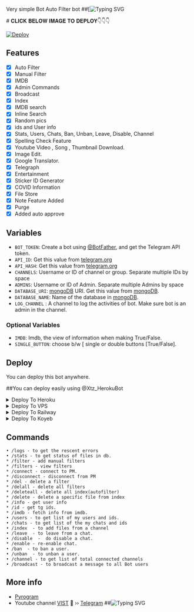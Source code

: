 
Very simple Bot Auto Filter bot
##[![Typing SVG](https://readme-typing-svg.herokuapp.com/?lines=welcome+To+TTAM-Bot!;created+by+ASHBIN+P+AJEESH!;A+simple+autofilter+Bot!;Auto+filter+with+double+button!;start+message+with+pic!;and+all+futures!)
</p>
# 𝐂𝐋𝐈𝐂𝐊 𝐁𝐄𝐋𝐎𝐖 𝐈𝐌𝐀𝐆𝐄 𝐓𝐎 𝐃𝐄𝐏𝐋𝐎𝐘👇👇👇




[![Deploy](https://telegra.ph/file/fe832ff14013243caa381.jpg)](https://telegram.dog/XTZ_HerokuBot?start=VEVDSFRPQU1ZVC9UVEFNLS0tTUJPVCBtYWlu)

## Features

- [x] Auto Filter
- [x] Manual Filter
- [x] IMDB
- [x] Admin Commands
- [x] Broadcast
- [x] Index
- [x] IMDB search
- [x] Inline Search
- [x] Random pics
- [x] ids and User info 
- [x] Stats, Users, Chats, Ban, Unban, Leave, Disable, Channel
- [x] Spelling Check Feature
- [x] Youtube Video , Song , Thumbnail Download.
- [x] Image Edit.
- [x] Google Translator.
- [x] Telegraph
- [x] Entertainment
- [x] Sticker ID Generator
- [x] COVID Information
- [x] File Store
- [x] Note Feature Added
- [x] Purge
- [x] Added auto approve
## Variables

* `BOT_TOKEN`: Create a bot using [@BotFather](https://telegram.dog/BotFather), and get the Telegram API token.
* `API_ID`: Get this value from [telegram.org](https://my.telegram.org/apps)
* `API_HASH`: Get this value from [telegram.org](https://my.telegram.org/apps)
* `CHANNELS`: Username or ID of channel or group. Separate multiple IDs by space
* `ADMINS`: Username or ID of Admin. Separate multiple Admins by space
* `DATABASE_URI`: [mongoDB](https://www.mongodb.com) URI. Get this value from [mongoDB](https://www.mongodb.com).
* `DATABASE_NAME`: Name of the database in [mongoDB](https://www.mongodb.com). 
* `LOG_CHANNEL` : A channel to log the activities of bot. Make sure bot is an admin in the channel.
### Optional Variables
* `IMDB`: Imdb, the view of information when making True/False.
* `SINGLE_BUTTON`: choose b/w [
single or double buttons [True/False].



## Deploy
You can deploy this bot anywhere.

##You can deploy easily using @Xtz_HerokuBot

<details><summary>Deploy To Heroku</summary>
<p>
<br>
<a href="https://telegram.dog/XTZ_HerokuBot?start=VEVDSFRPQU1ZVC9UVEFNLS0tTUJPVCBtYWlu">
  <img src="https://www.herokucdn.com/deploy/button.svg" alt="Deploy">
</a>
</p>
</details>

<details><summary>Deploy To VPS</summary>
<p>
<pre>
git clone https://github.com/TECHTOAMYT/TTAM---MBOT
# Install Packages
pip3 install -r requirements.txt
Edit info.py with variables as given below then run bot
python3 bot.py
</pre>
</p>
</details>

<details><summary>Deploy To Railway</summary>

<p>

<br>

<a href="https://railway.app/template/0WjlPg?referralCode=ab1RDo">

  <img src="https://railway.app/button.svg" alt="Deploy">

</a>

</p>

</details>


 
 <details><summary>Deploy To Koyeb</summary>

<p>

<br>

<a>

[![Deploy to Koyeb](https://www.koyeb.com/static/images/deploy/button.svg)](https://app.koyeb.com/deploy?type=git&repository=github.com/TECHTOAMYT/TTAM---MBOT&branch=main&name=ttamtgbotn)

</a>

</p>

</details>
 


## Commands
```
• /logs - to get the rescent errors
• /stats - to get status of files in db.
* /filter - add manual filters
* /filters - view filters
* /connect - connect to PM.
* /disconnect - disconnect from PM
* /del - delete a filter
* /delall - delete all filters
* /deleteall - delete all index(autofilter)
* /delete - delete a specific file from index
* /info - get user info
* /id - get tg ids.
* /imdb - fetch info from imdb.
• /users - to get list of my users and ids.
• /chats - to get list of the my chats and ids 
• /index  - to add files from a channel
• /leave  - to leave from a chat.
• /disable  -  do disable a chat.
* /enable - re-enable chat.
• /ban  - to ban a user.
• /unban  - to unban a user.
• /channel - to get list of total connected channels
• /broadcast - to broadcast a message to all Bot users
```
## More info
* [Pyrogram](https://github.com/pyrogram/pyrogram)
* Youtube channel [VIST](https://youtube.com/c/TECHTOAM)
🥷 ›› [Telegram](https://t.me/TECHTOAM)
##![Typing SVG](https://readme-typing-svg.herokuapp.com/?lines=𝚆𝚎𝚕𝚌𝚘𝚖𝚎+𝚃𝚃𝙰𝙼__𝙱𝙾𝚃!;ᴅᴇᴠᴇʟᴏᴩᴇʀ+:+ᴀꜱʜʙɪɴ.ᴩ.ᴀᴊᴇᴇꜱʜ;ᵃⁿʸ+ᵉⁿᵠᵘⁱʳʸ+ᵗᵒ+Σ-MΔIL;ｔｅｃｈｔｏａｍｂｕｓｉｎｅｓｓ.ｃｏｍ+;𝔸+𝕤𝕚𝕞𝕡𝕝𝕖+𝔸𝕦𝕥𝕠+𝕗𝕚𝕝𝕥𝕖𝕣+𝕓𝕠𝕥+!;𝚆𝚑𝚘𝚕𝚍+𝚈𝚘𝚞+𝙻𝚒𝚔𝚎+𝙾𝚞𝚛+𝙱𝚘𝚝+𝚂𝚄𝙿𝙿𝙾𝚁𝚃+𝚄𝚂+!;𝖘𝖚𝖇𝖘𝖈𝖗𝖎𝖇𝖊+𝖔𝖚𝖗+𝖄𝖔𝖚𝖙𝖚𝖇𝖊+𝖈𝖍𝖆𝖓𝖓𝖊𝖑+!;TECH+TO+AM;Contact+me+on+telegram;User+ID+:+TECHTOAM;Any+Copyright+issue+Contact+on+𝖎𝖓𝖘𝖙𝖆𝖌𝖗𝖆𝖒;+ɪᴅ+:+𝚃𝙴𝙲𝙷𝚃𝙾𝙰𝙼;🅣︎🅗︎🅐︎🅝︎🅚︎🅢︎+🅕︎🅞︎🅡︎+🅤︎🅢︎🅘︎🅝︎🅖︎+🅞︎🅤︎🅡︎+🅢︎🅞︎🅤︎🅡︎🅒︎🅔︎+🅒︎🅞︎🅓︎🅔︎+++++!;𝙰𝙽𝚈+𝙴𝚁𝚁𝙾𝚁+𝙲𝙾𝙽𝚁𝙰𝙲𝚃+𝙼𝙴;𝙳𝙴𝙿𝙻𝙾𝚈+𝙾𝙿𝚃𝙸𝙾𝙽𝚂;1,𝙷𝙴𝚁𝙾𝙺𝚄;2,𝚅𝙿𝚂;3,𝚁𝙰𝙸𝙻𝚆𝙰𝚈;4,𝙺𝙾𝚈𝙴𝙱;ɪᴍᴩᴏʀᴛᴇɴᴛ+ɴᴏᴛɪᴄᴇ+ʀᴀɪʟᴡᴀy+ᴀɴᴅ+ᴋᴏyᴇʙ+ɪꜱ+ᴛᴇꜱᴛɪɴɢ+ᴍᴏᴅᴇ+ɪᴛ+ꜱᴇᴇɴꜱ+ꜱᴏᴍᴇ+ᴇʀʀᴏʀ+ᴋᴇᴇᴩ+ᴜꜱᴇ+ᴀɴᴅ+ꜰᴇᴇᴅʙᴀᴄᴋ+ᴍᴇ+!;!)

</p>

